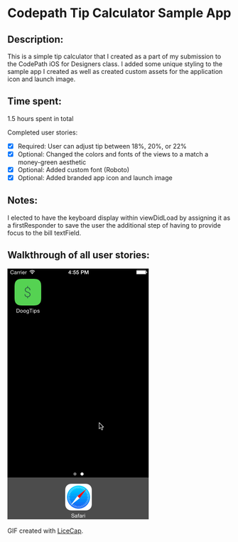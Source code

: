 # Codepath Tip Calculator Sample App

## Description:
This is a simple tip calculator that I created as a part of my submission to the CodePath iOS for Designers class. I added some unique styling to the sample app I created as well as created custom assets for the application icon and launch image.

## Time spent:
1.5 hours spent in total

Completed user stories:
 * [x] Required: User can adjust tip between 18%, 20%, or 22%
 * [x] Optional: Changed the colors and fonts of the views to a match a money-green aesthetic
 * [x] Optional: Added custom font (Roboto)
 * [x] Optional: Added branded app icon and launch image
 
## Notes:
I elected to have the keyboard display within viewDidLoad by assigning it as a firstResponder to save the user the additional step of having to provide focus to the bill textField.

## Walkthrough of all user stories:
![Video Walkthrough](doogTips.gif)

GIF created with [LiceCap](http://www.cockos.com/licecap/).

